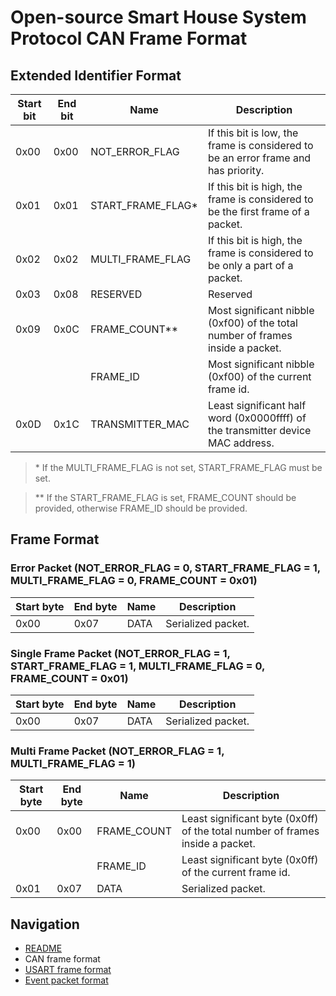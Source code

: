 # Open-source Smart House System Protocol CAN Frame Format

## Extended Identifier Format
| Start bit | End bit | Name              | Description |
| --------- | ------- | ----------------- | ----------- |
| 0x00      | 0x00    | NOT_ERROR_FLAG    | If this bit is low, the frame is considered to be an error frame and has priority. |
| 0x01      | 0x01    | START_FRAME_FLAG* | If this bit is high, the frame is considered to be the first frame of a packet. |
| 0x02      | 0x02    | MULTI_FRAME_FLAG  | If this bit is high, the frame is considered to be only a part of a packet. |
| 0x03      | 0x08    | RESERVED          | Reserved |
| 0x09      | 0x0C    | FRAME_COUNT**     | Most significant nibble (0xf00) of the total number of frames inside a packet. |
|           |         | FRAME_ID          | Most significant nibble (0xf00) of the current frame id. |
| 0x0D      | 0x1C    | TRANSMITTER_MAC   | Least significant half word (0x0000ffff) of the transmitter device MAC address. |

> \* If the MULTI_FRAME_FLAG is not set, START_FRAME_FLAG must be set.

> \*\* If the START_FRAME_FLAG is set, FRAME_COUNT should be provided, otherwise FRAME_ID should be provided. 

## Frame Format

### Error Packet (NOT_ERROR_FLAG = 0, START_FRAME_FLAG = 1, MULTI_FRAME_FLAG = 0, FRAME_COUNT = 0x01)
| Start byte | End byte | Name | Description |
| ---------  | -------  | ---- | ----------- |
| 0x00       | 0x07     | DATA | Serialized packet. |

### Single Frame Packet (NOT_ERROR_FLAG = 1, START_FRAME_FLAG = 1, MULTI_FRAME_FLAG = 0, FRAME_COUNT = 0x01)
| Start byte | End byte | Name | Description |
| ---------  | -------  | ---- | ----------- |
| 0x00       | 0x07     | DATA | Serialized packet. |

### Multi Frame Packet (NOT_ERROR_FLAG = 1, MULTI_FRAME_FLAG = 1)
| Start byte | End byte | Name        | Description |
| ---------  | -------  | ----------- | ----------- |
| 0x00       | 0x00     | FRAME_COUNT | Least significant byte (0x0ff) of the total number of frames inside a packet. |
|            |          | FRAME_ID    | Least significant byte (0x0ff) of the current frame id. |
| 0x01       | 0x07     | DATA        | Serialized packet. |

## Navigation
* [README](../README.md)
* CAN frame format
* [USART frame format](USART.md)
* [Event packet format](PACKET.md)
